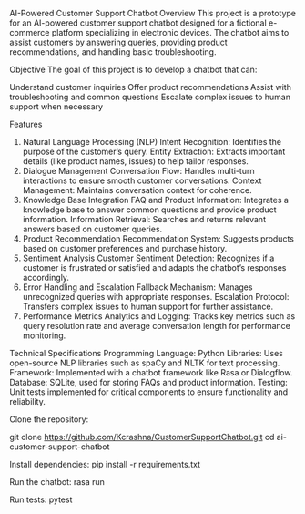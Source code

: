 AI-Powered Customer Support Chatbot
Overview
This project is a prototype for an AI-powered customer support chatbot designed for a fictional e-commerce platform specializing in electronic devices. The chatbot aims to assist customers by answering queries, providing product recommendations, and handling basic troubleshooting.

Objective
The goal of this project is to develop a chatbot that can:

Understand customer inquiries
Offer product recommendations
Assist with troubleshooting and common questions
Escalate complex issues to human support when necessary

Features
1. Natural Language Processing (NLP)
Intent Recognition: Identifies the purpose of the customer’s query.
Entity Extraction: Extracts important details (like product names, issues) to help tailor responses.
2. Dialogue Management
Conversation Flow: Handles multi-turn interactions to ensure smooth customer conversations.
Context Management: Maintains conversation context for coherence.
3. Knowledge Base Integration
FAQ and Product Information: Integrates a knowledge base to answer common questions and provide product information.
Information Retrieval: Searches and returns relevant answers based on customer queries.
4. Product Recommendation
Recommendation System: Suggests products based on customer preferences and purchase history.
5. Sentiment Analysis
Customer Sentiment Detection: Recognizes if a customer is frustrated or satisfied and adapts the chatbot’s responses accordingly.
6. Error Handling and Escalation
Fallback Mechanism: Manages unrecognized queries with appropriate responses.
Escalation Protocol: Transfers complex issues to human support for further assistance.
7. Performance Metrics
Analytics and Logging: Tracks key metrics such as query resolution rate and average conversation length for performance monitoring.

Technical Specifications
Programming Language: Python
Libraries: Uses open-source NLP libraries such as spaCy and NLTK for text processing.
Framework: Implemented with a chatbot framework like Rasa or Dialogflow.
Database: SQLite, used for storing FAQs and product information.
Testing: Unit tests implemented for critical components to ensure functionality and reliability.

Clone the repository:

git clone https://github.com/Kcrashna/CustomerSupportChatbot.git
cd ai-customer-support-chatbot

Install dependencies:
pip install -r requirements.txt

Run the chatbot:
rasa run

Run tests:
pytest
